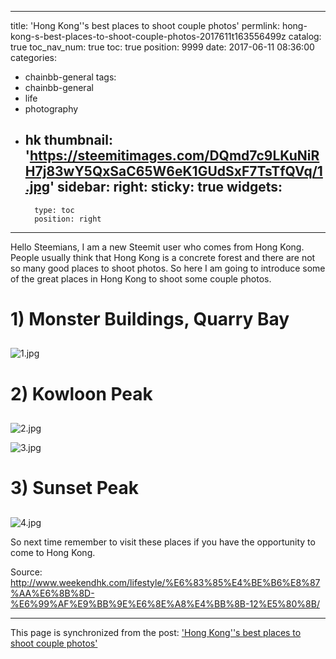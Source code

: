
---
title: 'Hong Kong''s best places to shoot couple photos'
permlink: hong-kong-s-best-places-to-shoot-couple-photos-2017611t163556499z
catalog: true
toc_nav_num: true
toc: true
position: 9999
date: 2017-06-11 08:36:00
categories:
- chainbb-general
tags:
- chainbb-general
- life
- photography
- hk
thumbnail: 'https://steemitimages.com/DQmd7c9LKuNiRH7j83wY5QxSaC65W6eK1GUdSxF7TsTfQVq/1.jpg'
sidebar:
    right:
        sticky: true
widgets:
    -
        type: toc
        position: right
---


Hello Steemians, I am a new Steemit user who comes from Hong Kong. People usually think that Hong Kong is a concrete forest and there are not so many good places to shoot photos. So here I am going to introduce some of the great places in Hong Kong to shoot some couple photos.


# 1) Monster Buildings, Quarry Bay <h2>

![1.jpg](https://steemitimages.com/DQmd7c9LKuNiRH7j83wY5QxSaC65W6eK1GUdSxF7TsTfQVq/1.jpg)


# 2) Kowloon Peak <h2>
![2.jpg](https://steemitimages.com/DQmX57C4KLE39FbfAYdMqGTqfDPV7714DkfJswqSxmgbwqs/2.jpg)

![3.jpg](https://steemitimages.com/DQmZJzjqa7NuiqJmzgarzcLx3mRJL1R3gaj8jhnwEAdxrgS/3.jpg)



# 3) Sunset Peak <h2>
![4.jpg](https://steemitimages.com/DQmdRGnxT7dEagroXhaTotbeMsjAcYPoDJFUrPbP4mee45q/4.jpg)

So next time remember to visit these places if you have the opportunity to come to Hong Kong.

Source: http://www.weekendhk.com/lifestyle/%E6%83%85%E4%BE%B6%E8%87%AA%E6%8B%8D-%E6%99%AF%E9%BB%9E%E6%8E%A8%E4%BB%8B-12%E5%80%8B/

- - -

This page is synchronized from the post: ['Hong Kong''s best places to shoot couple photos'](https://steemit.com/@htliao/hong-kong-s-best-places-to-shoot-couple-photos-2017611t163556499z)
